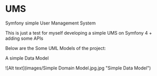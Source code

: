# UMS
Symfony simple User Management System

This is just a test for myself developing a simple UMS on Symfony 4 + adding some APIs

Below are the Some UML Models of the project:

A simple Data Model

![Alt text](images/Simple Domain Model.jpg.jpg "Simple Data Model")
